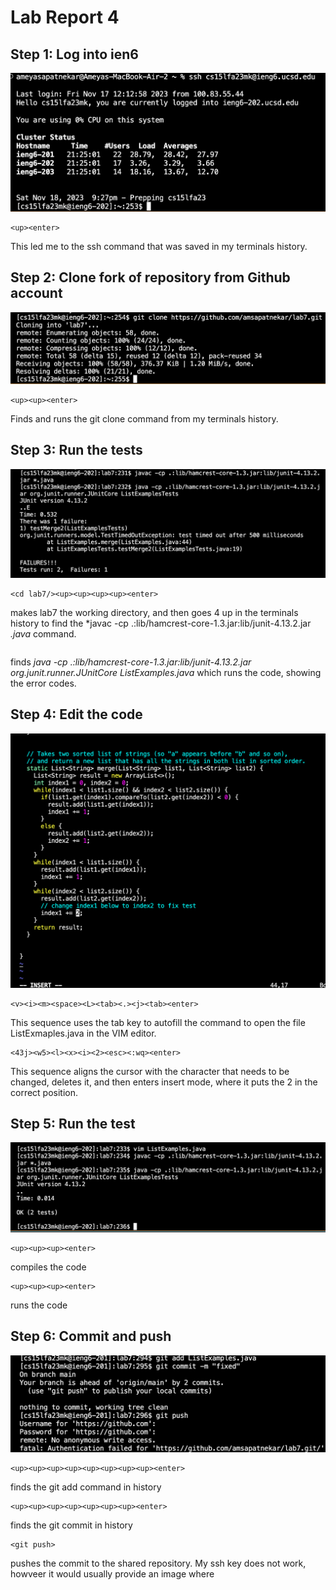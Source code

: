 # Lab Report 4

## Step 1: Log into ien6
![image](Step1.png) 
~~~~
<up><enter>
~~~~
This led me to the ssh command that was saved in my terminals history. 
## Step 2: Clone fork of repository from Github account
![image](Step2.png) 
~~~~
<up><up><enter>
~~~~
Finds and runs the git clone command from my terminals history.
## Step 3: Run the tests
![image](Step3.png) 
~~~~
<cd lab7/><up><up><up><up><enter>
~~~~
makes lab7 the working directory, and then goes 4 up in the terminals history to find the *javac -cp .:lib/hamcrest-core-1.3.jar:lib/junit-4.13.2.jar *.java* command. 
~~~~<up><up><up><up><up><enter>
~~~~
finds *java -cp .:lib/hamcrest-core-1.3.jar:lib/junit-4.13.2.jar org.junit.runner.JUnitCore ListExamples.java* which runs the code, showing the error codes. 
## Step 4: Edit the code
![image](Step4.png) 
~~~~
<v><i><m><space><L><tab><.><j><tab><enter>
~~~~
This sequence uses the tab key to autofill the command to open the file ListExmaples.java in the VIM editor. 
~~~~
<43j><w5><l><x><i><2><esc><:wq><enter>
~~~~
This sequence aligns the cursor with the character that needs to be changed, deletes it, and then enters insert mode, where it puts the 2 in the correct position. 
## Step 5: Run the test
![image](Step5.png) 
~~~~
<up><up><up><enter>
~~~~
compiles the code
~~~~
<up><up><up><enter>
~~~~
runs the code
## Step 6: Commit and push
![image](Lab4Step6.png) 
~~~~
<up><up><up><up><up><up><up><up><enter>
~~~~
finds the git add command in history
~~~~
<up><up><up><up><up><up><up><enter>
~~~~
finds the git commit in history
~~~~
<git push>
~~~~
pushes the commit to the shared repository. My ssh key does not work, howveer it would usually provide an image where 
